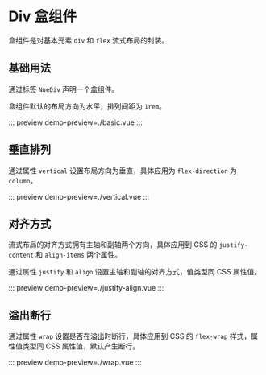 # Div 盒组件

盒组件是对基本元素 `div` 和 `flex` 流式布局的封装。

## 基础用法

通过标签 `NueDiv` 声明一个盒组件。

盒组件默认的布局方向为水平，排列间距为 `1rem`。

::: preview
demo-preview=./basic.vue
:::

## 垂直排列

通过属性 `vertical` 设置布局方向为垂直，具体应用为 `flex-direction` 为 `column`。

::: preview
demo-preview=./vertical.vue
:::

## 对齐方式

流式布局的对齐方式拥有主轴和副轴两个方向，具体应用到 CSS 的 `justify-content` 和 `align-items` 两个属性。

通过属性 `justify` 和 `align` 设置主轴和副轴的对齐方式，值类型同 CSS 属性值。

::: preview
demo-preview=./justify-align.vue
:::

## 溢出断行

通过属性 `wrap` 设置是否在溢出时断行，具体应用到 CSS 的 `flex-wrap` 样式，属性值类型同 CSS
属性值，默认产生断行。

::: preview
demo-preview=./wrap.vue
:::

